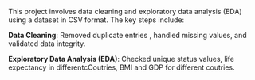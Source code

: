 This project involves data cleaning and exploratory data analysis (EDA) using a dataset in CSV format. The key steps include:

**Data Cleaning**: Removed duplicate entries , handled missing values, and validated data integrity.

**Exploratory Data Analysis (EDA)**: Checked unique status values, life expectancy in differentcCoutries, BMI and GDP for different coutries.
